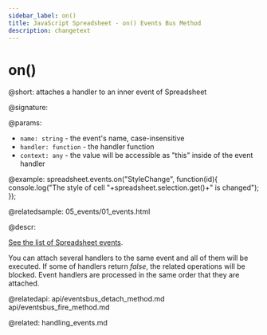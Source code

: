 ```yaml
---
sidebar_label: on()
title: JavaScript Spreadsheet - on() Events Bus Method
description: changetext
---
```


# on()

@short: attaches a handler to an inner event of Spreadsheet

@signature:

@params:
- `name: string` - the event's name, case-insensitive
- `handler: function` - the handler function
- `context: any` - the value will be accessible as "this" inside of the event handler

@example:
spreadsheet.events.on("StyleChange", function(id){
  console.log("The style of cell "+spreadsheet.selection.get()+" is changed");
});

@relatedsample:
05_events/01_events.html

@descr:

[See the list of Spreadsheet events](api/api_overview.md/#spreadsheet-events).

You can attach several handlers to the same event and all of them will be executed. If some of handlers return *false*, the related operations will be blocked. Event handlers are processed in the same order that they are attached.

@relatedapi:
api/eventsbus_detach_method.md
api/eventsbus_fire_method.md

@related:
handling_events.md
